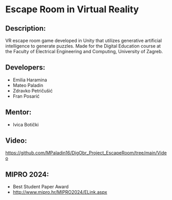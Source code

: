 # Escape Room in Virtual Reality
 
## Description:
VR escape room game developed in Unity that utilizes generative artificial intelligence to generate puzzles.
Made for the Digital Education course at the Faculty of Electrical Engineering and Computing, University of Zagreb.

## Developers:
 - Emilia Haramina
 - Mateo Paladin
 - Zdravko Petričušić
 - Fran Posarić

## Mentor: 
- Ivica Botički

## Video:
https://github.com/MPaladin16/DigObr_Project_EscapeRoom/tree/main/Video

## MIPRO 2024: 
- Best Student Paper Award
- http://www.mipro.hr/MIPRO2024/ELink.aspx
